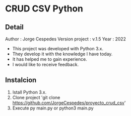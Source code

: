 
# CRUD CSV Python

## Detail
Author  : Jorge Cespedes
Version project : v.1.5
Year    : 2022


- This project was developed with Python 3.x.
- They develop it with the knowledge I have today.
- It has helped me to gain experience.
- I would like to receive feedback.



## Instalcion 
1. Istall Python 3.x.
2. Clone project 'git clone https://github.com/JorgeCespedes/proyecto_crud_csv'
3. Execute py main.py or python3 main.py


